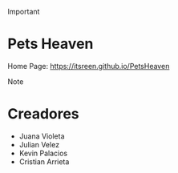 >[!IMPORTANT]
> # Pets Heaven
> Home Page: https://itsreen.github.io/PetsHeaven

>[!NOTE]
> # Creadores
> * Juana Violeta 
> * Julian Velez 
> * Kevin Palacios 
> * Cristian Arrieta
